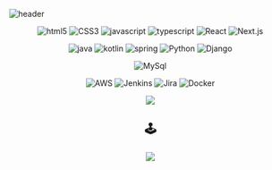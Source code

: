 ![header](https://capsule-render.vercel.app/api?&type=slice&color=gradient&customColorList=6&height=200&animation=twinkling&fontAlignY=38&descAlignY=63&fontAlign=90&descAlign=90&text=🎧&desc=FOCUS)

<!-- <h1 align="center">Hi there 👋</h1> -->
<!-- <h3 align="center">🤖 Technology Stack 🤖</h3> -->

<!-- <img align="right" src="https://user-images.githubusercontent.com/67419004/102719141-a2df5000-432f-11eb-8b7a-660f6f332cca.gif" width=170 height=170 /> -->

<!-- ###### Frontend -->
<p align="center">
  <img alt="html5" src="https://img.shields.io/badge/-HTML5-E34F26?logo=html5&logoColor=white" />
  <img alt="CSS3" src="https://img.shields.io/badge/-CSS3-1572B6?logo=CSS3&logoColor=white">
  <img alt="javascript" src="https://img.shields.io/badge/-JavaScript-F0DB4F?logo=javascript&logoColor=white" />
  <img alt="typescript" src="https://img.shields.io/badge/TypeScript-%23007ACC.svg?logo=typescript&logoColor=white" />
<!--   <img alt="jQuery" src="https://img.shields.io/badge/jquery%20-%230769AD.svg?&logo=jquery&logoColor=white"/> -->
<!--   <img alt="Bootstrap" src="https://img.shields.io/badge/bootstrap-%23563D7C.svg?logo=bootstrap&logoColor=white"/> -->
  <img alt="React" src="https://img.shields.io/badge/-React-45b8d8?logo=react&logoColor=white" />
  <img alt="Next.js" src="https://img.shields.io/badge/Next.js-101010?logo=next.js&logoColor=white" />
</p>

<!-- ###### Backend -->

<p align="center">
  <img alt="java" src="https://img.shields.io/badge/Java-%23ED8B00.svg?&logo=java&logoColor=white"/>
  <img alt="kotlin" src="https://img.shields.io/badge/Kotlin-7F53FF.svg?&logo=kotlin&logoColor=white"/>
<!--   <img alt="spring" src="https://img.shields.io/badge/Spring%20-%236DB33F.svg?&logo=spring&logoColor=white"/> -->
    <img alt="spring" src="https://img.shields.io/badge/SpringBoot%20-%236DB33F.svg?&logo=springboot&logoColor=white"/>
  <img alt="Python" src="https://img.shields.io/badge/-Python-306998?logo=python&logoColor=white" />
  <img alt="Django" src="https://img.shields.io/badge/-Django-092e20?logo=django&logoColor=white" />
</p>
 
<!-- ###### Database -->

<p align="center">
<!--   <img alt="Postgresql" src="https://img.shields.io/badge/-postgresql-4479A1?logo=postgresql&logoColor=white"> -->
<!--   <img alt="oracle" src ="https://img.shields.io/badge/Oracle%20-%23F00000.svg?&logo=oracle&logoColor=white" /> -->
  <img alt="MySql" src="https://img.shields.io/badge/MySql-4479A1.svg?&logo=mysql&logoColor=white"/>
<!--  <img alt="MongoDB" src="https://img.shields.io/badge/MongoDB-%234ea94b.svg?logo=mongodb&logoColor=white" /> -->
</p>
 
<!-- ###### Etc -->
<p align="center">
  <img alt="AWS" src="https://img.shields.io/badge/Amazon_AWS-232F3E?style=flat&logo=Amazon-AWS&logoColor=white"/>
  <img alt="Jenkins" src="https://img.shields.io/badge/Jenkins-D24939?style=flat&logo=Jenkins&logoColor=white"/>
  <img alt="Jira" src="https://img.shields.io/badge/Jira_Software-0052CC?style=flat&logo=Jira-Software&logoColor=white"/>
  <img alt="Docker" src="https://img.shields.io/badge/-Docker-46a2f1?logo=docker&logoColor=white" />
<!--   <img alt="git" src="https://img.shields.io/badge/-Git-F05032?logo=git&logoColor=white" /> -->
</p>

<!-- <img alt="Kafka" src="https://img.shields.io/badge/Apache_Kafka-efefef?style=flat&logo=apachekafka&logoColor=black"/> -->


<p align="center">
  <img src="https://github-readme-stats.vercel.app/api/top-langs/?username=1-top&langs_count=4&layout=compact&title_color=fffdfa&text_color=fff&bg_color=DEG,A64BF4,2EB3E4&hide=html,css,powershell,javascript"/>
</p> 

<h2 align="center">🕹</p>
<p align="center">
  <img src="https://hits.seeyoufarm.com/api/count/incr/badge.svg?url=https%3A%2F%2Fgithub.com%2F1-top%2Fhit-counter&count_bg=%2306D3DF&title_bg=%238468EF&icon=github.svg&icon_color=%23E7E7E7&title=github&edge_flat=false"/>
</p>

<!-- ![footer](https://capsule-render.vercel.app/api?&section=footer&type=waving&color=gradient&customColorList=1,6&reversal=true&height=100) -->
